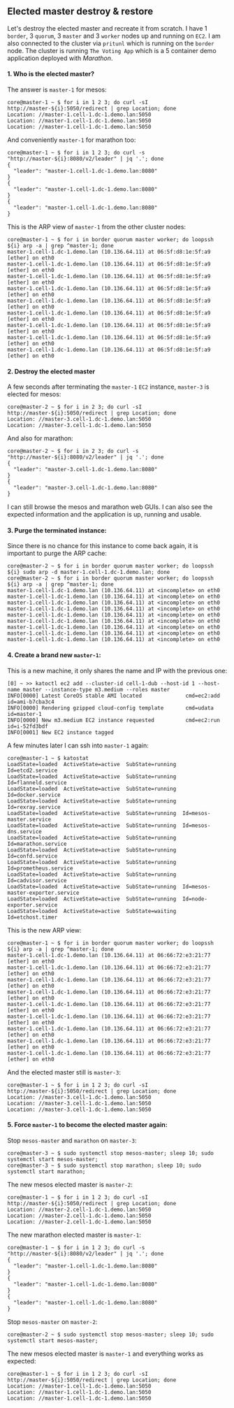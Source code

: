 ## Elected master destroy & restore

Let's destroy the elected master and recreate it from scratch. I have 1 `border`, 3 `quorum`, 3 `master` and 3 `worker` nodes up and running on `EC2`. I am also connected to the cluster via `pritunl` which is running on the `border` node. The cluster is running `The Voting App` which is a 5 container demo application deployed with *Marathon*.

#### 1. Who is the elected master?

The answer is `master-1` for mesos:
```
core@master-1 ~ $ for i in 1 2 3; do curl -sI http://master-${i}:5050/redirect | grep Location; done
Location: //master-1.cell-1.dc-1.demo.lan:5050
Location: //master-1.cell-1.dc-1.demo.lan:5050
Location: //master-1.cell-1.dc-1.demo.lan:5050
```

And conveniently `master-1` for marathon too:
```
core@master-1 ~ $ for i in 1 2 3; do curl -s "http://master-${i}:8080/v2/leader" | jq '.'; done
{
  "leader": "master-1.cell-1.dc-1.demo.lan:8080"
}
{
  "leader": "master-1.cell-1.dc-1.demo.lan:8080"
}
{
  "leader": "master-1.cell-1.dc-1.demo.lan:8080"
}
```

This is the ARP view of `master-1` from the other cluster nodes:
```
core@master-1 ~ $ for i in border quorum master worker; do loopssh ${i} arp -a | grep ^master-1; done
master-1.cell-1.dc-1.demo.lan (10.136.64.11) at 06:5f:d8:1e:5f:a9 [ether] on eth0
master-1.cell-1.dc-1.demo.lan (10.136.64.11) at 06:5f:d8:1e:5f:a9 [ether] on eth0
master-1.cell-1.dc-1.demo.lan (10.136.64.11) at 06:5f:d8:1e:5f:a9 [ether] on eth0
master-1.cell-1.dc-1.demo.lan (10.136.64.11) at 06:5f:d8:1e:5f:a9 [ether] on eth0
master-1.cell-1.dc-1.demo.lan (10.136.64.11) at 06:5f:d8:1e:5f:a9 [ether] on eth0
master-1.cell-1.dc-1.demo.lan (10.136.64.11) at 06:5f:d8:1e:5f:a9 [ether] on eth0
master-1.cell-1.dc-1.demo.lan (10.136.64.11) at 06:5f:d8:1e:5f:a9 [ether] on eth0
master-1.cell-1.dc-1.demo.lan (10.136.64.11) at 06:5f:d8:1e:5f:a9 [ether] on eth0
master-1.cell-1.dc-1.demo.lan (10.136.64.11) at 06:5f:d8:1e:5f:a9 [ether] on eth0
```

#### 2. Destroy the elected master

A few seconds after terminating the `master-1` `EC2` instance, `master-3` is elected for mesos:
```
core@master-2 ~ $ for i in 2 3; do curl -sI http://master-${i}:5050/redirect | grep Location; done
Location: //master-3.cell-1.dc-1.demo.lan:5050
Location: //master-3.cell-1.dc-1.demo.lan:5050
```

And also for marathon:
```
core@master-2 ~ $ for i in 2 3; do curl -s "http://master-${i}:8080/v2/leader" | jq '.'; done
{
  "leader": "master-3.cell-1.dc-1.demo.lan:8080"
}
{
  "leader": "master-3.cell-1.dc-1.demo.lan:8080"
}
```

I can still browse the mesos and marathon web GUIs. I can also see the expected information and the application is up, running and usable.

#### 3. Purge the terminated instance:

Since there is no chance for this instance to come back again, it is important to purge the ARP cache:
```
core@master-2 ~ $ for i in border quorum master worker; do loopssh ${i} sudo arp -d master-1.cell-1.dc-1.demo.lan; done
core@master-2 ~ $ for i in border quorum master worker; do loopssh ${i} arp -a | grep ^master-1; done
master-1.cell-1.dc-1.demo.lan (10.136.64.11) at <incomplete> on eth0
master-1.cell-1.dc-1.demo.lan (10.136.64.11) at <incomplete> on eth0
master-1.cell-1.dc-1.demo.lan (10.136.64.11) at <incomplete> on eth0
master-1.cell-1.dc-1.demo.lan (10.136.64.11) at <incomplete> on eth0
master-1.cell-1.dc-1.demo.lan (10.136.64.11) at <incomplete> on eth0
master-1.cell-1.dc-1.demo.lan (10.136.64.11) at <incomplete> on eth0
master-1.cell-1.dc-1.demo.lan (10.136.64.11) at <incomplete> on eth0
master-1.cell-1.dc-1.demo.lan (10.136.64.11) at <incomplete> on eth0
master-1.cell-1.dc-1.demo.lan (10.136.64.11) at <incomplete> on eth0
```

#### 4. Create a brand new `master-1`:

This is a new machine, it only shares the name and IP with the previous one:
```
[0] ~ >> katoctl ec2 add --cluster-id cell-1-dub --host-id 1 --host-name master --instance-type m3.medium --roles master
INFO[0000] Latest CoreOS stable AMI located              cmd=ec2:add id=ami-b7cba3c4
INFO[0000] Rendering gzipped cloud-config template       cmd=udata id=master-1
INFO[0000] New m3.medium EC2 instance requested          cmd=ec2:run id=i-52fd3bdf
INFO[0001] New EC2 instance tagged
```

A few minutes later I can ssh into `master-1` again:
```
core@master-1 ~ $ katostat
LoadState=loaded  ActiveState=active  SubState=running  Id=etcd2.service
LoadState=loaded  ActiveState=active  SubState=running  Id=flanneld.service
LoadState=loaded  ActiveState=active  SubState=running  Id=docker.service
LoadState=loaded  ActiveState=active  SubState=running  Id=rexray.service
LoadState=loaded  ActiveState=active  SubState=running  Id=mesos-master.service
LoadState=loaded  ActiveState=active  SubState=running  Id=mesos-dns.service
LoadState=loaded  ActiveState=active  SubState=running  Id=marathon.service
LoadState=loaded  ActiveState=active  SubState=running  Id=confd.service
LoadState=loaded  ActiveState=active  SubState=running  Id=prometheus.service
LoadState=loaded  ActiveState=active  SubState=running  Id=cadvisor.service
LoadState=loaded  ActiveState=active  SubState=running  Id=mesos-master-exporter.service
LoadState=loaded  ActiveState=active  SubState=running  Id=node-exporter.service
LoadState=loaded  ActiveState=active  SubState=waiting  Id=etchost.timer
```

This is the new ARP view:
```
core@master-1 ~ $ for i in border quorum master worker; do loopssh ${i} arp -a | grep ^master-1; done
master-1.cell-1.dc-1.demo.lan (10.136.64.11) at 06:66:72:e3:21:77 [ether] on eth0
master-1.cell-1.dc-1.demo.lan (10.136.64.11) at 06:66:72:e3:21:77 [ether] on eth0
master-1.cell-1.dc-1.demo.lan (10.136.64.11) at 06:66:72:e3:21:77 [ether] on eth0
master-1.cell-1.dc-1.demo.lan (10.136.64.11) at 06:66:72:e3:21:77 [ether] on eth0
master-1.cell-1.dc-1.demo.lan (10.136.64.11) at 06:66:72:e3:21:77 [ether] on eth0
master-1.cell-1.dc-1.demo.lan (10.136.64.11) at 06:66:72:e3:21:77 [ether] on eth0
master-1.cell-1.dc-1.demo.lan (10.136.64.11) at 06:66:72:e3:21:77 [ether] on eth0
master-1.cell-1.dc-1.demo.lan (10.136.64.11) at 06:66:72:e3:21:77 [ether] on eth0
master-1.cell-1.dc-1.demo.lan (10.136.64.11) at 06:66:72:e3:21:77 [ether] on eth0
```

And the elected master still is `master-3`:
```
core@master-1 ~ $ for i in 1 2 3; do curl -sI http://master-${i}:5050/redirect | grep Location; done
Location: //master-3.cell-1.dc-1.demo.lan:5050
Location: //master-3.cell-1.dc-1.demo.lan:5050
Location: //master-3.cell-1.dc-1.demo.lan:5050
```

#### 5. Force `master-1` to become the elected master again:

Stop `mesos-master` and `marathon` on `master-3`:
```
core@master-3 ~ $ sudo systemctl stop mesos-master; sleep 10; sudo systemctl start mesos-master;
core@master-3 ~ $ sudo systemctl stop marathon; sleep 10; sudo systemctl start marathon;
```

The new mesos elected master is `master-2`:
```
core@master-1 ~ $ for i in 1 2 3; do curl -sI http://master-${i}:5050/redirect | grep Location; done
Location: //master-2.cell-1.dc-1.demo.lan:5050
Location: //master-2.cell-1.dc-1.demo.lan:5050
Location: //master-2.cell-1.dc-1.demo.lan:5050
```

The new marathon elected master is `master-1`:
```
core@master-1 ~ $ for i in 1 2 3; do curl -s "http://master-${i}:8080/v2/leader" | jq '.'; done
{
  "leader": "master-1.cell-1.dc-1.demo.lan:8080"
}
{
  "leader": "master-1.cell-1.dc-1.demo.lan:8080"
}
{
  "leader": "master-1.cell-1.dc-1.demo.lan:8080"
}
```

Stop `mesos-master` on `master-2`:
```
core@master-2 ~ $ sudo systemctl stop mesos-master; sleep 10; sudo systemctl start mesos-master;
```

The new mesos elected master is `master-1` and everything works as expected:
```
core@master-1 ~ $ for i in 1 2 3; do curl -sI http://master-${i}:5050/redirect | grep Location; done
Location: //master-1.cell-1.dc-1.demo.lan:5050
Location: //master-1.cell-1.dc-1.demo.lan:5050
Location: //master-1.cell-1.dc-1.demo.lan:5050
```
